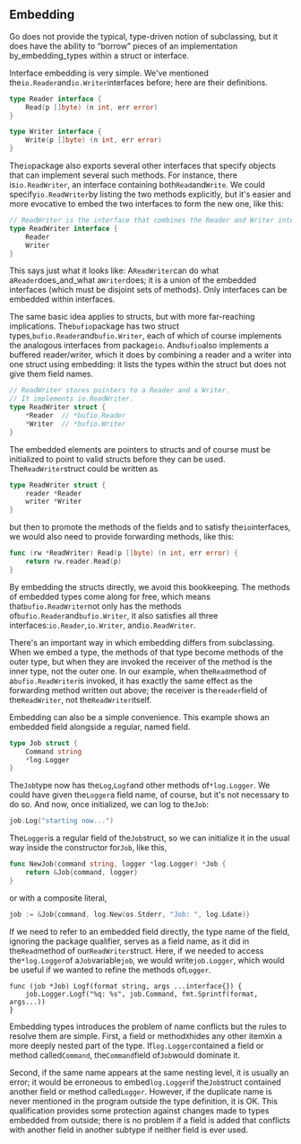 ## Embedding 

Go does not provide the typical, type-driven notion of subclassing, but it does have the ability to “borrow” pieces of an implementation by_embedding_types within a struct or interface.

Interface embedding is very simple. We've mentioned the`io.Reader`and`io.Writer`interfaces before; here are their definitions.

```go
type Reader interface {
    Read(p []byte) (n int, err error)
}

type Writer interface {
    Write(p []byte) (n int, err error)
}

```

The`io`package also exports several other interfaces that specify objects that can implement several such methods. For instance, there is`io.ReadWriter`, an interface containing both`Read`and`Write`. We could specify`io.ReadWriter`by listing the two methods explicitly, but it's easier and more evocative to embed the two interfaces to form the new one, like this:

```go
// ReadWriter is the interface that combines the Reader and Writer interfaces.
type ReadWriter interface {
    Reader
    Writer
}

```

This says just what it looks like: A`ReadWriter`can do what a`Reader`does_and_what a`Writer`does; it is a union of the embedded interfaces \(which must be disjoint sets of methods\). Only interfaces can be embedded within interfaces.

The same basic idea applies to structs, but with more far-reaching implications. The`bufio`package has two struct types,`bufio.Reader`and`bufio.Writer`, each of which of course implements the analogous interfaces from package`io`. And`bufio`also implements a buffered reader/writer, which it does by combining a reader and a writer into one struct using embedding: it lists the types within the struct but does not give them field names.

```go
// ReadWriter stores pointers to a Reader and a Writer.
// It implements io.ReadWriter.
type ReadWriter struct {
    *Reader  // *bufio.Reader
    *Writer  // *bufio.Writer
}

```

The embedded elements are pointers to structs and of course must be initialized to point to valid structs before they can be used. The`ReadWriter`struct could be written as

```go
type ReadWriter struct {
    reader *Reader
    writer *Writer
}

```

but then to promote the methods of the fields and to satisfy the`io`interfaces, we would also need to provide forwarding methods, like this:

```go
func (rw *ReadWriter) Read(p []byte) (n int, err error) {
    return rw.reader.Read(p)
}

```

By embedding the structs directly, we avoid this bookkeeping. The methods of embedded types come along for free, which means that`bufio.ReadWriter`not only has the methods of`bufio.Reader`and`bufio.Writer`, it also satisfies all three interfaces:`io.Reader`,`io.Writer`, and`io.ReadWriter`.

There's an important way in which embedding differs from subclassing. When we embed a type, the methods of that type become methods of the outer type, but when they are invoked the receiver of the method is the inner type, not the outer one. In our example, when the`Read`method of a`bufio.ReadWriter`is invoked, it has exactly the same effect as the forwarding method written out above; the receiver is the`reader`field of the`ReadWriter`, not the`ReadWriter`itself.

Embedding can also be a simple convenience. This example shows an embedded field alongside a regular, named field.

```go
type Job struct {
    Command string
    *log.Logger
}

```

The`Job`type now has the`Log`,`Logf`and other methods of`*log.Logger`. We could have given the`Logger`a field name, of course, but it's not necessary to do so. And now, once initialized, we can log to the`Job`:

```go
job.Log("starting now...")

```

The`Logger`is a regular field of the`Job`struct, so we can initialize it in the usual way inside the constructor for`Job`, like this,

```go
func NewJob(command string, logger *log.Logger) *Job {
    return &Job{command, logger}
}

```

or with a composite literal,

```go
job := &Job{command, log.New(os.Stderr, "Job: ", log.Ldate)}
```

If we need to refer to an embedded field directly, the type name of the field, ignoring the package qualifier, serves as a field name, as it did in the`Read`method of our`ReadWriter`struct. Here, if we needed to access the`*log.Logger`of a`Job`variable`job`, we would write`job.Logger`, which would be useful if we wanted to refine the methods of`Logger`.

```
func (job *Job) Logf(format string, args ...interface{}) {
    job.Logger.Logf("%q: %s", job.Command, fmt.Sprintf(format, args...))
}

```

Embedding types introduces the problem of name conflicts but the rules to resolve them are simple. First, a field or method`X`hides any other item`X`in a more deeply nested part of the type. If`log.Logger`contained a field or method called`Command`, the`Command`field of`Job`would dominate it.

Second, if the same name appears at the same nesting level, it is usually an error; it would be erroneous to embed`log.Logger`if the`Job`struct contained another field or method called`Logger`. However, if the duplicate name is never mentioned in the program outside the type definition, it is OK. This qualification provides some protection against changes made to types embedded from outside; there is no problem if a field is added that conflicts with another field in another subtype if neither field is ever used.

  



